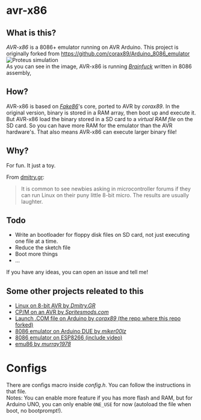 # avr-x86
## What is this?
*AVR-x86* is a 8086+ emulator running on AVR Arduino. This project is originally forked from https://github.com/corax89/Arduino_8086_emulator
![Proteus simulation](https://user-images.githubusercontent.com/68118236/112129528-1415f400-8bfa-11eb-93f2-7bdf84fe7214.png)
<br> As you can see in the image, AVR-x86 is running [*Brainfuck*](https://en.wikipedia.org/wiki/Brainfuck) written in 8086 assembly,

## How?
AVR-x86 is based on [*Fake86*](http://fake86.rubbermallet.org/)'s core, ported to AVR by *corax89*. In the original version, binary is stored in a RAM array, then boot up and execute it. But AVR-x86 load the binary stored in a SD card to a *virtual RAM file* on the SD card. So you can have more RAM for the emulator than the AVR hardware's. That also means AVR-x86 can execute larger binary file!

## Why?
For fun. It just a toy.

From [dmitry.gr](http://dmitry.gr/?r=05.Projects&proj=07.%20Linux%20on%208bit):
> It is common to see newbies asking in microcontroller forums if they can run Linux on their puny little 8-bit micro. The results are usually laughter.

## Todo
- Write an bootloader for floppy disk files on SD card, not just executing one file at a time.
- Reduce the sketch file
- Boot more things
- ...

If you have any ideas, you can open an issue and tell me!

## Some other projects releated to this
- [Linux on 8-bit AVR by *Dmitry.GR*](http://dmitry.gr/?r=05.Projects&proj=07.%20Linux%20on%208bit)
- [CP/M on an AVR by *Spritesmods.com*](https://spritesmods.com/?art=avrcpm)
- [Launch .COM file on Arduino by *corax89* (the repo where this repo forked)](https://github.com/corax89/Arduino_8086_emulator)
- [8086 emulator on Arduino DUE by *miker00lz*](https://forum.arduino.cc/index.php?topic=605391.0)
- [8086 emulator on ESP8266 (include video)](https://www.hackster.io/janost/ibm-pc-xt-emulator-on-an-esp8266-42abcc)
- [emu86 by *murray1978*](https://github.com/murray1978/emu86)

# Configs
There are configs macro inside *config.h*. You can follow the instructions in that file.
<br>Notes: You can enable more feature if you has more flash and RAM, but for Arduino UNO, you can only enable `ONE_USE` for now (autoload the file when boot, no bootprompt!).
